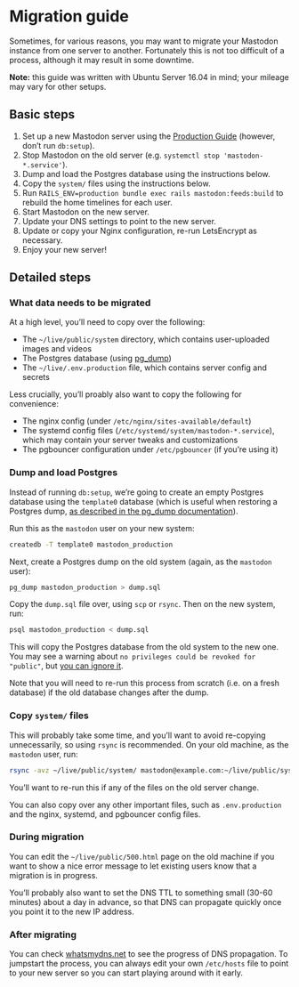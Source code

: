 Migration guide
====

Sometimes, for various reasons, you may want to migrate your Mastodon instance from one server to another. Fortunately this is not too difficult of a process, although it may result in some downtime.

**Note:** this guide was written with Ubuntu Server 16.04 in mind; your mileage may vary for other setups.

Basic steps
----

1. Set up a new Mastodon server using the [Production Guide](https://github.com/tootsuite/documentation/blob/master/Running-Mastodon/Production-guide.md) (however, don’t run `db:setup`).
2. Stop Mastodon on the old server (e.g. `systemctl stop 'mastodon-*.service'`).
3. Dump and load the Postgres database using the instructions below.
4. Copy the `system/` files using the instructions below.
5. Run `RAILS_ENV=production bundle exec rails mastodon:feeds:build` to rebuild the home timelines for each user.
6. Start Mastodon on the new server.
7. Update your DNS settings to point to the new server.
8. Update or copy your Nginx configuration, re-run LetsEncrypt as necessary.
9. Enjoy your new server!

Detailed steps
----

### What data needs to be migrated

At a high level, you’ll need to copy over the following:

- The `~/live/public/system` directory, which contains user-uploaded images and videos
- The Postgres database (using [pg\_dump](https://www.postgresql.org/docs/9.1/static/backup-dump.html))
- The `~/live/.env.production` file, which contains server config and secrets

Less crucially, you’ll proably also want to copy the following for convenience:

- The nginx config (under `/etc/nginx/sites-available/default`)
- The systemd config files (`/etc/systemd/system/mastodon-*.service`), which may contain your server tweaks and customizations
- The pgbouncer configuration under `/etc/pgbouncer` (if you’re using it)



### Dump and load Postgres

Instead of running `db:setup`, we’re going to create an empty Postgres database using the `template0` database (which is useful when restoring a Postgres dump, [as described in the pg\_dump documentation](https://www.postgresql.org/docs/9.1/static/backup-dump.html#BACKUP-DUMP-RESTORE)).

Run this as the `mastodon` user on your new system:

```bash
createdb -T template0 mastodon_production
```

Next, create a Postgres dump on the old system (again, as the `mastodon` user):

```bash
pg_dump mastodon_production > dump.sql
```

Copy the `dump.sql` file over, using `scp` or `rsync`. Then on the new system, run:

```bash
psql mastodon_production < dump.sql
```

This will copy the Postgres database from the old system to the new one. You may see a warning about `no privileges could be revoked for "public"`, but [you can ignore it](https://confluence.atlassian.com/bamkb/errors-or-warnings-appear-when-importing-postgres-database-dump-829036698.html).

Note that you will need to re-run this process from scratch (i.e. on a fresh database) if the old database changes after the dump.

### Copy `system/` files

This will probably take some time, and you’ll want to avoid re-copying unnecessarily, so using `rsync` is recommended. On your old machine, as the `mastodon` user, run:

```bash
rsync -avz ~/live/public/system/ mastodon@example.com:~/live/public/system/
```

You’ll want to re-run this if any of the files on the old server change.

You can also copy over any other important files, such as `.env.production` and the nginx, systemd, and pgbouncer config files.

### During migration

You can edit the `~/live/public/500.html` page on the old machine if you want to show a nice error message to let existing users know that a migration is in progress.

You’ll probably also want to set the DNS TTL to something small (30-60 minutes) about a day in advance, so that DNS can propagate quickly once you point it to the new IP address.

### After migrating

You can check [whatsmydns.net](http://whatsmydns.net/) to see the progress of DNS propagation. To jumpstart the process, you can always edit your own `/etc/hosts` file to point to your new server so you can start playing around with it early.

